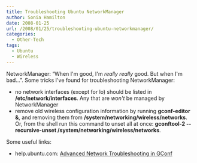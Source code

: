 ```yaml
---
title: Troubleshooting Ubuntu NetworkManager
author: Sonia Hamilton
date: 2008-01-25
url: /2008/01/25/troubleshooting-ubuntu-networkmanager/
categories:
  - Other-Tech
tags:
  - Ubuntu
  - Wireless
---
```

NetworkManager: &#8220;When I'm good, I'm *really really* good. But when I'm bad&#8230;&#8221;. Some tricks I've found for troubleshooting NetworkManager:

<!--more-->

  * no network interfaces (except for lo) should be listed in **/etc/network/interfaces**. Any that are *won't* be managed by NetworkManager
  * remove old wireless configuration information by running **gconf-editor &**, and removing them from **/system/networking/wireless/networks**. Or, from the shell run this command to unset all at once: **gconftool-2 --recursive-unset /system/networking/wireless/networks**.

Some useful links:

  * help.ubuntu.com: [Advanced Network Troubleshooting in GConf][1]

 [1]: https://help.ubuntu.com/community/WifiDocs/NetworkManager#head-d2b310228dc887b6cddf4465b6a53cdc4dc9be28
